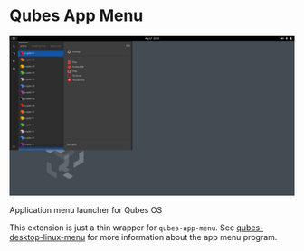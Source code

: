 # Qubes App Menu

![Screenshot](assets/screenshot.png)

Application menu launcher for Qubes OS

This extension is just a thin wrapper for `qubes-app-menu`. See [qubes-desktop-linux-menu](https://github.com/QubesOS/qubes-desktop-linux-menu) for more information about the app menu program.

